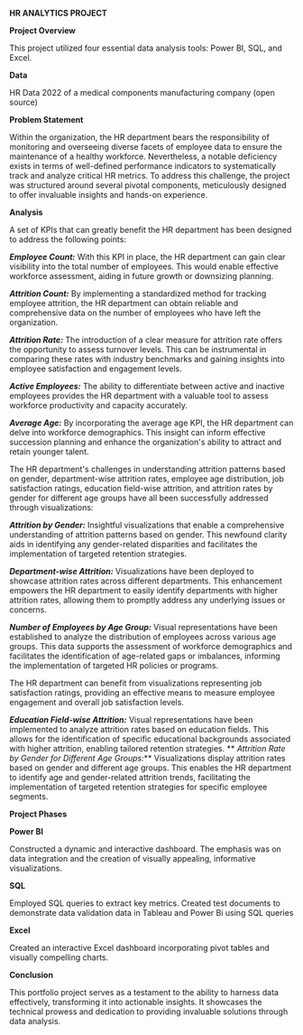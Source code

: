 **HR ANALYTICS PROJECT**


**Project Overview**

This project utilized four essential data analysis tools: Power BI, SQL, and Excel.

**Data**

HR Data 2022 of a medical components manufacturing company (open source)

**Problem Statement**

Within the organization, the HR department bears the responsibility of monitoring and overseeing diverse facets of employee data to ensure the maintenance of a healthy workforce. Nevertheless, a notable deficiency exists in terms of well-defined performance indicators to systematically track and analyze critical HR metrics.
To address this challenge, the project was structured around several pivotal components, meticulously designed to offer invaluable insights and hands-on experience.

**Analysis**

A set of KPIs that can greatly benefit the HR department has been designed to address the following points:

**_Employee Count:_**
With this KPI in place, the HR department can gain clear visibility into the total number of employees. This would enable effective workforce assessment, aiding in future growth or downsizing planning.

**_Attrition Count:_**
By implementing a standardized method for tracking employee attrition, the HR department can obtain reliable and comprehensive data on the number of employees who have left the organization.

**_Attrition Rate:_**
The introduction of a clear measure for attrition rate offers the opportunity to assess turnover levels. This can be instrumental in comparing these rates with industry benchmarks and gaining insights into employee satisfaction and engagement levels.

**_Active Employees:_**
The ability to differentiate between active and inactive employees provides the HR department with a valuable tool to assess workforce productivity and capacity accurately.

**_Average Age:_**
By incorporating the average age KPI, the HR department can delve into workforce demographics. This insight can inform effective succession planning and enhance the organization's ability to attract and retain younger talent.

The HR department's challenges in understanding attrition patterns based on gender, department-wise attrition rates, employee age distribution, job satisfaction ratings, education field-wise attrition, and attrition rates by gender for different age groups have all been successfully addressed through visualizations:

**_Attrition by Gender:_**
Insightful visualizations that enable a comprehensive understanding of attrition patterns based on gender. This newfound clarity aids in identifying any gender-related disparities and facilitates the implementation of targeted retention strategies.

**_Department-wise Attrition:_**
Visualizations have been deployed to showcase attrition rates across different departments. This enhancement empowers the HR department to easily identify departments with higher attrition rates, allowing them to promptly address any underlying issues or concerns.

**_Number of Employees by Age Group:_**
Visual representations have been established to analyze the distribution of employees across various age groups. This data supports the assessment of workforce demographics and facilitates the identification of age-related gaps or imbalances, informing the implementation of targeted HR policies or programs.


The HR department can benefit from visualizations representing job satisfaction ratings, providing an effective means to measure employee engagement and overall job satisfaction levels.

**_Education Field-wise Attrition:_**
Visual representations have been implemented to analyze attrition rates based on education fields. This allows for the identification of specific educational backgrounds associated with higher attrition, enabling tailored retention strategies.
**
_Attrition Rate by Gender for Different Age Groups:_**
Visualizations display attrition rates based on gender and different age groups. This enables the HR department to identify age and gender-related attrition trends, facilitating the implementation of targeted retention strategies for specific employee segments.

**Project Phases**

**Power BI**

Constructed a dynamic and interactive dashboard.
The emphasis was on data integration and the creation of visually appealing, informative visualizations.

**SQL**

Employed SQL queries to extract key metrics.
Created test documents to demonstrate data validation data in Tableau and Power Bi using SQL queries

**Excel** 

Created an interactive Excel dashboard incorporating pivot tables and visually compelling charts.

**Conclusion**

This portfolio project serves as a testament to the ability to harness data effectively, transforming it into actionable insights. It showcases the technical prowess and dedication to providing invaluable solutions through data analysis.
